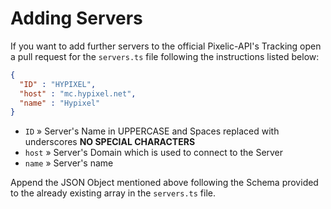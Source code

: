 # Adding Servers

If you want to add further servers to the official Pixelic-API's Tracking open a pull request for the `servers.ts` file following the instructions listed below:

```JSON
{
  "ID" : "HYPIXEL",
  "host" : "mc.hypixel.net",
  "name" : "Hypixel"
}
```

- `ID` » Server's Name in UPPERCASE and Spaces replaced with underscores **NO SPECIAL CHARACTERS**
- `host` » Server's Domain which is used to connect to the Server
- `name` » Server's name

Append the JSON Object mentioned above following the Schema provided to the already existing array in the `servers.ts` file.
